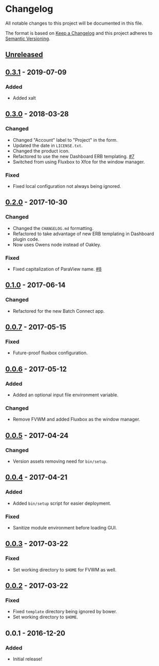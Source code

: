 # Changelog
All notable changes to this project will be documented in this file.

The format is based on [Keep a Changelog](http://keepachangelog.com/en/1.0.0/)
and this project adheres to [Semantic Versioning](http://semver.org/spec/v2.0.0.html).

## [Unreleased]
## [0.3.1] - 2019-07-09
### Added
- Added xalt

## [0.3.0] - 2018-03-28
### Changed
- Changed "Account" label to "Project" in the form.
- Updated the date in `LICENSE.txt`.
- Changed the product icon.
- Refactored to use the new Dashboard ERB templating.
  [#7](https://github.com/OSC/bc_osc_paraview/issues/7)
- Switched from using Fluxbox to Xfce for the window manager.

### Fixed
- Fixed local configuration not always being ignored.

## [0.2.0] - 2017-10-30
### Changed
- Changed the `CHANGELOG.md` formatting.
- Refactored to take advantage of new ERB templating in Dashboard plugin code.
- Now uses Owens node instead of Oakley.

### Fixed
- Fixed capitalization of ParaView name.
  [#8](https://github.com/OSC/bc_osc_paraview/pull/8)

## [0.1.0] - 2017-06-14
### Changed
- Refactored for the new Batch Connect app.

## [0.0.7] - 2017-05-15
### Fixed
- Future-proof fluxbox configuration.

## [0.0.6] - 2017-05-12
### Added
- Added an optional input file environment variable.

### Changed
- Remove FVWM and added Fluxbox as the window manager.

## [0.0.5] - 2017-04-24
### Changed
- Version assets removing need for `bin/setup`.

## [0.0.4] - 2017-04-21
### Added
- Added `bin/setup` script for easier deployment.

### Fixed
- Sanitize module environment before loading GUI.

## [0.0.3] - 2017-03-22
### Fixed
- Set working directory to `$HOME` for FVWM as well.

## [0.0.2] - 2017-03-22
### Fixed
- Fixed `template` directory being ignored by bower.
- Set working directory to `$HOME`.

## 0.0.1 - 2016-12-20
### Added
- Initial release!

[Unreleased]: https://github.com/OSC/bc_osc_paraview/compare/v0.3.1...HEAD
[0.3.1]: https://github.com/OSC/bc_osc_paraview/compare/v0.3.0...v0.3.1
[0.3.0]: https://github.com/OSC/bc_osc_paraview/compare/v0.2.0...v0.3.0
[0.2.0]: https://github.com/OSC/bc_osc_paraview/compare/v0.1.0...v0.2.0
[0.1.0]: https://github.com/OSC/bc_osc_paraview/compare/v0.0.7...v0.1.0
[0.0.7]: https://github.com/OSC/bc_osc_paraview/compare/v0.0.6...v0.0.7
[0.0.6]: https://github.com/OSC/bc_osc_paraview/compare/v0.0.5...v0.0.6
[0.0.5]: https://github.com/OSC/bc_osc_paraview/compare/v0.0.4...v0.0.5
[0.0.4]: https://github.com/OSC/bc_osc_paraview/compare/v0.0.3...v0.0.4
[0.0.3]: https://github.com/OSC/bc_osc_paraview/compare/v0.0.2...v0.0.3
[0.0.2]: https://github.com/OSC/bc_osc_paraview/compare/v0.0.1...v0.0.2

